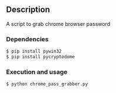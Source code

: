 ## Description

A script to grab chrome browser password



### Dependencies

```bash
$ pip install pywin32
$ pip install pycryptodome
```



### Execution and usage

```bash
$ python chrome_pass_grabber.py
```

































